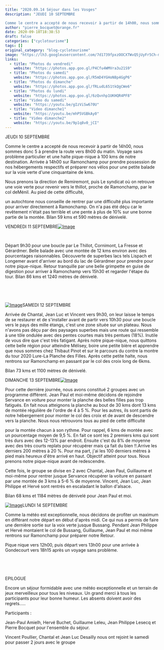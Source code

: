 ```yaml
---
title: "2020.09.14 Séjour dans les Vosges"
description: "JEUDI 10 SEPTEMBRE

Comme le centre a accepté de nous recevoir à partir de 14h00, nous sommes donc 5 à prendre la route vers 8h00 du matin. Voyage sans problème particulier et une halte pique-nique à 100 kms de notre destination. Arrivée à 14h00 sur Ramonchamp pour prendre possession de nos hébergements respectifs et préparer nos vélos pour une petite balade sur la voie verte d'une cinquantaine de kms."
author: "pierre_bocquet@orange.fr"
date: 2020-09-18T18:38:53
draft: false
categories: ["cyclotourisme"]
tags: []
original_category: "blog-cyclotourisme"
image: "https://lh3.googleusercontent.com/7d1739fpxzOOCXTWvQ5jUyFr5Ch-mggrKklOV_5LX9BKut33j_A3z2EMrPicGOnjOAtQs6P7jEh9LpSffgIKgDi3Jc59ID99A9tb93pOXRRmiLXo3Ofb516iOuXclAMA-c_GciripjrQaWFxiPnWzBuAb-JDF-do5TNDt-t9lgOp1kTy6s7EY4C8wOR0iRfN2azmadU8qozwlqhkzUf7Lr6XJdERhtqRaQq36WN0958IO0UodbAt84nUFoG1WtyXZki01pbt6sPjf-2sbrgJd66nG_xyPqXfRunH6PqmoYu8jqUbJPkvNduPfQ2Izszh6zpNBpgUuPYRk_oBCPEgRWEr4K1AcIaBQ0lXjqpHdTrDFpAsi_ycyyBHzjBMazvX9EH9jkVMImhxqzTqme5nxglftjES0T4peT7dR66afqZeophSXSuQ0E3v9dq5fsus2evxwBbxgvWkpPlK508cdxPF2IVjiQzhq8k0qyyDL6Uk92TqCydZAmJnnGpm3BZz0ygH4rglOcvZ0r0U1DrU4Cyu9lD02m-aUwJysRGweHlisxFC5XlhIzVMrNlWxLZ09n6fxcGkpmd3Zw_gETOEu-RUH4dl3aiklex9GAENDk7x3Ix4s-Nh2PmnStVkc6KZ3vKqCoru_2puAqpgzK0Ot94Agp3RHYfiD8Nw6lsx8lZSTQ2QamX0gatDZattIA=w1128-h846-no?authuser=0"
links:
  - title: "Photos du vendredi"
    website: "https://photos.app.goo.gl/P4Cfu4WMVra3u21S9"
  - title: "Photos du samedi"
    website: "https://photos.app.goo.gl/R5mD4YGHoN8p4GgP6"
  - title: "Photos du dimanche"
    website: "https://photos.app.goo.gl/fRLudL651tkQgCWe6"
  - title: "Photos du lundi"
    website: "https://photos.app.goo.gl/6zQvnhp1UKHQR4PF8"
  - title: "Video du samedi"
    website: "https://youtu.be/gIzViSw670U"
  - title: "Video dimanche1"
    website: "https://youtu.be/mhP5VGBkAy0"
  - title: "Video dimanche2"
    website: "https://youtu.be/9p1q8v0_jCI"
---
```


JEUDI 10 SEPTEMBRE

Comme le centre a accepté de nous recevoir à partir de 14h00, nous sommes donc 5 à prendre la route vers 8h00 du matin. Voyage sans problème particulier et une halte pique-nique à 100 kms de notre destination. Arrivée à 14h00 sur Ramonchamp pour prendre possession de nos hébergements respectifs et préparer nos vélos pour une petite balade sur la voie verte d'une cinquantaine de kms.

<!--more-->

Nous prenons la direction de Remiremont, puis Le syndicat où on retrouve une voie verte pour revenir vers le thillot, proche de Ramonchamp, par le col deMénil. Au pied de cette difficulté,

un autochtone nous conseille de rentrer par une difficulté plus importante pour arriver directement à Ramonchamp. On n'a pas été déçu car le revêtement n'était pas terrible et une pente à plus de 10% sur une bonne partie de la montée. Bilan 59 kms et 590 mètres de dénivelé.

VENDREDI 11 SEPTEMBRE[![Image](https://lh3.googleusercontent.com/pw/ACtC-3eTbEM9kT6WiPWilgphhSu5CIqcZaJqt9mmxdxhchrTTHeoxOfgiGt2tip40g0175rQf__YeY1zcR7URfDXPI7UAlPMnRWMofQcMrlg1Va5baBxxvTohJtdoJftUv4Mz2qEcCuHFbn4pC8oBEe0_BG1dw=w1024-h768-no?authuser=0)](https://lh3.googleusercontent.com/pw/ACtC-3eTbEM9kT6WiPWilgphhSu5CIqcZaJqt9mmxdxhchrTTHeoxOfgiGt2tip40g0175rQf__YeY1zcR7URfDXPI7UAlPMnRWMofQcMrlg1Va5baBxxvTohJtdoJftUv4Mz2qEcCuHFbn4pC8oBEe0_BG1dw=w1024-h768-no?authuser=0)

&nbsp;

Départ 9h30 pour une boucle par Le Thillot, Cornimont, La Fresse et Gérardmer. Belle balade avec une montée de 12 kms environ avec des pourcentages raisonnables. Découverte de superbes lacs tels Lispach et Longemer avant d'arriver au bord du lac de Gérardmer pour prendre pour notre pique-nique. Retour tranquille par une belle grimpette en guise de digestion pour arriver à Ramonchamp vers 15h30 et regarder l'étape du tour. Bilan 86 kms et 1240 mètres de dénivelé.

&nbsp;

&nbsp;

[![Image](https://lh3.googleusercontent.com/pw/ACtC-3fW2IFHGZthtCwRoFt4o0PBmBIaef-zCpqVe9R3CfojBjt-HIcPlop6Dk69wDLnGfrZUyxeuc94wgYNItCIoraYmxcdRbl1m-l8jY2NeD7KwZYeaPyCd5AQ4MnX_pNC2s0sswCHHih3xghPQ67HfhxUDA=w1128-h846-no?authuser=0)](https://lh3.googleusercontent.com/pw/ACtC-3fW2IFHGZthtCwRoFt4o0PBmBIaef-zCpqVe9R3CfojBjt-HIcPlop6Dk69wDLnGfrZUyxeuc94wgYNItCIoraYmxcdRbl1m-l8jY2NeD7KwZYeaPyCd5AQ4MnX_pNC2s0sswCHHih3xghPQ67HfhxUDA=w1128-h846-no?authuser=0)SAMEDI 12 SEPTEMBRE

Arrivée de Chantal, Jean Luc et Vincent vers 9h30, on leur laisse le temps de se restaurer et de s'installer avant de partir vers 10h30 pour une boucle vers le pays des mille étangs, c'est une zone située sur un plateau. Nous n'avons pas déçu par des paysages superbes mais une route qui ressemble à une tôle ondulée avec des pentes courtes mais très pentues (18%). Inutile de vous dire que c'est très fatigant. Après notre pique-nique, nous quittons cette belle région pour atteindre Mélisey, boire une petite bière et apprendre que nous sommes chez Thibaut Pinot et sur le parcours du contre la montre du tour 2020 Lure-La Planche des Filles. Après cette petite halte, nous rentrons sur Ramonchamp en passant par le col des croix long de 6kms.

Bilan 73 kms et 1100 mètres de dénivelé.

DIMANCHE 13 SEPTEMBRE[![Image](https://lh3.googleusercontent.com/pw/ACtC-3cTzPGLOHD787XMIelpWGL38YSr5OWHoKZ4KqhAf9oPlJQubKVL6LDSghNfGmg6eQIc3vjX77S5a0iD5r9VzjPW7pkBM46daq4RwF1o4rdiTJNEYGuxtt1x-YaKntBghoerpRRqRFTX-XvZ9TMTj7Rbog=w1128-h846-no?authuser=0)](https://lh3.googleusercontent.com/pw/ACtC-3cTzPGLOHD787XMIelpWGL38YSr5OWHoKZ4KqhAf9oPlJQubKVL6LDSghNfGmg6eQIc3vjX77S5a0iD5r9VzjPW7pkBM46daq4RwF1o4rdiTJNEYGuxtt1x-YaKntBghoerpRRqRFTX-XvZ9TMTj7Rbog=w1128-h846-no?authuser=0)

Pour cette dernière journée, nous avons constitué 2 groupes avec un programme différent. Jean Paul et moi-même décidons de rejoindre Servance en voiture pour monter la planche des belles filles pas trop fatigués. En fait nous atteignons la planche au bout de 30 kms dont 13 kms de montée régulière de l'ordre de 4 à 5 %. Pour les autres, ils sont partis de notre hébergement pour monter le col des croix et de avant de descendre vers la planche. Nous nous retrouvons tous au pied de cette difficulté

pour la montée chacun à son rythme. Pour rappel, 6 kms de montée avec un pourcentage moyen de 9,5 %. En fait ce sont les 2 premiers kms qui sont très durs avec des 12-13% par endroit. Ensuite c'est du 8% de moyenne avec des très courts replats pour récupérer mais ça fait du bien&nbsp;!!.Arrive les derniers 200 mètres à 20 %. Pour ma part, j'ai les 100 derniers mètres à pied mais heureux d'être arrivé en haut. Objectif atteint pour tous. Nous prenons notre pique-nique avant de redescendre.

Cette fois, le groupe se divise en 2 avec Chantal, Jean Paul, Guillaume et moi-même pour rentrer jusque Servance récupérer la voiture en passant par une montée de 3 kms à 5-6 % de moyenne. Vincent, Jean Luc, Jean Philippe et Hervé sont rentrés en escaladant le ballon d'alsace.

Bilan 68 kms et 1184 mètres de dénivelé pour Jean Paul et moi.

[![Image](https://lh3.googleusercontent.com/pw/ACtC-3fG47KmBfK7pBanxvGTY26T1Vt9gO2EIBrvhiMhkrvHzCtTAzpCcfNkqUeHTRH44XO6Xc5WtTw-0QeqywwZp043NW6on7rwcQl-AzHTFf-ePEp7mHfwjptQs6bb8Dsl6RdA1n09mzZZxVY3x-PFYRC2PQ=w1024-h768-no?authuser=0)](https://lh3.googleusercontent.com/pw/ACtC-3fG47KmBfK7pBanxvGTY26T1Vt9gO2EIBrvhiMhkrvHzCtTAzpCcfNkqUeHTRH44XO6Xc5WtTw-0QeqywwZp043NW6on7rwcQl-AzHTFf-ePEp7mHfwjptQs6bb8Dsl6RdA1n09mzZZxVY3x-PFYRC2PQ=w1024-h768-no?authuser=0)LUNDI 14 SEPTEMBRE

Comme la météo est exceptionnelle, nous décidons de profiter un maximum en différant notre départ en début d'après midi. Ce qui nus a permis de faire une dernière sortie sur la voix verte jusque Bussang. Pendant Jean Philippe et Hervé montaient le col de Bussang, Guillaume, Jean Paul et moi même rentrons sur Ramonchamp pour préparer notre Retour.

Pique nique vers 12h00, puis départ vers 13h00 pour une arrivée à Gondecourt vers 18h15 après un voyage sans problème.

&nbsp;

&nbsp;

EPILOGUE

Encore un séjour formidable avec une météo exceptionnelle et un terrain de jeux merveilleux pour tous les niveaux. Un grand merci à tous les participants pour leur bonne humeur. Les absents doivent avoir des regrets.....

Participants&nbsp;:

Jean-Paul Amielh, Hervé Buchet, Guillaume Leleu, Jean Philippe Lesecq et Pierre Bocquet pour l'ensemble du séjour.

Vincent Poullier, Chantal et Jean Luc Desailly nous ont rejoint le samedi pour passer 2 jours avec le groupe